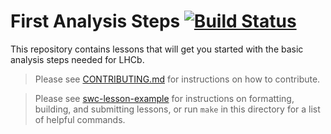 # First Analysis Steps [![Build Status](https://travis-ci.org/lhcb/first-analysis-steps.svg?branch=master)](https://travis-ci.org/lhcb/first-analysis-steps)

This repository contains lessons that will get you started
with the basic analysis steps needed for LHCb.

> Please see [CONTRIBUTING.md](https://github.com/lhcb/first-analysis-steps/blob/master/CONTRIBUTING.md)
> for instructions on how to contribute.

> Please see [swc-lesson-example](https://github.com/swcarpentry/lesson-example)
> for instructions on formatting, building, and submitting lessons,
> or run `make` in this directory for a list of helpful commands.
